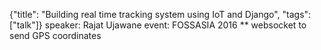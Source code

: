 {"title": "Building real time tracking system using IoT and Django", "tags": ["talk"]}
speaker: Rajat Ujawane
event: FOSSASIA 2016
** websocket to send GPS coordinates
